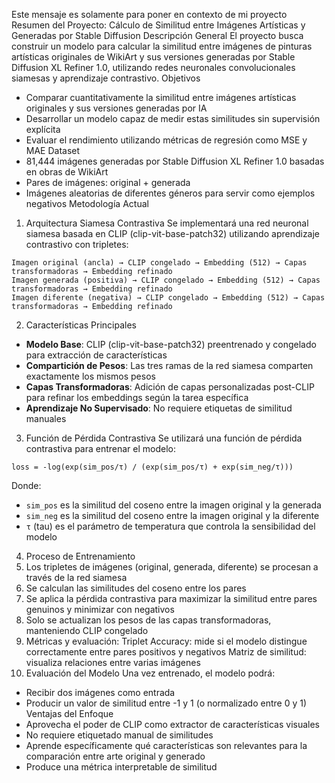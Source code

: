 Este mensaje es solamente para poner en contexto de mi proyecto
Resumen del Proyecto: Cálculo de Similitud entre Imágenes Artísticas y Generadas por Stable Diffusion
Descripción General
El proyecto busca construir un modelo para calcular la similitud entre imágenes de pinturas artísticas originales de WikiArt y sus versiones generadas por Stable Diffusion XL Refiner 1.0, utilizando redes neuronales convolucionales siamesas y aprendizaje contrastivo.
Objetivos

- Comparar cuantitativamente la similitud entre imágenes artísticas originales y sus versiones generadas por IA
- Desarrollar un modelo capaz de medir estas similitudes sin supervisión explícita
- Evaluar el rendimiento utilizando métricas de regresión como MSE y MAE
  Dataset
- 81,444 imágenes generadas por Stable Diffusion XL Refiner 1.0 basadas en obras de WikiArt
- Pares de imágenes: original + generada
- Imágenes aleatorias de diferentes géneros para servir como ejemplos negativos
  Metodología Actual

1. Arquitectura Siamesa Contrastiva
   Se implementará una red neuronal siamesa basada en CLIP (clip-vit-base-patch32) utilizando aprendizaje contrastivo con tripletes:

```
Imagen original (ancla) → CLIP congelado → Embedding (512) → Capas transformadoras → Embedding refinado
Imagen generada (positiva) → CLIP congelado → Embedding (512) → Capas transformadoras → Embedding refinado
Imagen diferente (negativa) → CLIP congelado → Embedding (512) → Capas transformadoras → Embedding refinado
```

2. Características Principales

- **Modelo Base**: CLIP (clip-vit-base-patch32) preentrenado y congelado para extracción de características
- **Compartición de Pesos**: Las tres ramas de la red siamesa comparten exactamente los mismos pesos
- **Capas Transformadoras**: Adición de capas personalizadas post-CLIP para refinar los embeddings según la tarea específica
- **Aprendizaje No Supervisado**: No requiere etiquetas de similitud manuales

3. Función de Pérdida Contrastiva
   Se utilizará una función de pérdida contrastiva para entrenar el modelo:

```
loss = -log(exp(sim_pos/τ) / (exp(sim_pos/τ) + exp(sim_neg/τ)))
```

Donde:

- `sim_pos` es la similitud del coseno entre la imagen original y la generada
- `sim_neg` es la similitud del coseno entre la imagen original y la diferente
- `τ` (tau) es el parámetro de temperatura que controla la sensibilidad del modelo

4. Proceso de Entrenamiento
1. Los tripletes de imágenes (original, generada, diferente) se procesan a través de la red siamesa
1. Se calculan las similitudes del coseno entre los pares
1. Se aplica la pérdida contrastiva para maximizar la similitud entre pares genuinos y minimizar con negativos
1. Solo se actualizan los pesos de las capas transformadoras, manteniendo CLIP congelado
1. Métricas y evaluación:
   Triplet Accuracy: mide si el modelo distingue correctamente entre pares positivos y negativos
   Matriz de similitud: visualiza relaciones entre varias imágenes
1. Evaluación del Modelo
   Una vez entrenado, el modelo podrá:

- Recibir dos imágenes como entrada
- Producir un valor de similitud entre -1 y 1 (o normalizado entre 0 y 1)
  Ventajas del Enfoque
- Aprovecha el poder de CLIP como extractor de características visuales
- No requiere etiquetado manual de similitudes
- Aprende específicamente qué características son relevantes para la comparación entre arte original y generado
- Produce una métrica interpretable de similitud
